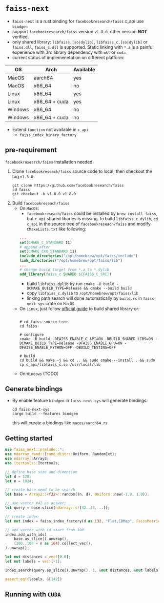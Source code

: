 # `faiss-next`

- `faiss-next` is a rust binding for `facebookresearch/faiss` c_api use `bindgen`
- support `facebookresearch/faiss` version `v1.8.0`, other version ***NOT*** verified.
- only shared library: `libfaiss.[so|dylib]`, `libfaiss_c.[so|dylib]` or `faiss.dll`, `faiss_c.dll` is supported. Static linking with `*.a` is a painful experience with 3rd library dependency with `mkl` or `cuda`.
- current status of implemenetation on different platform: 

| OS      | Arch          | Available |
| ------- | ------------- | --------- |
| MacOS   | aarch64       | yes       |
| MacOS   | x66_64        | no        |
| Linux   | x86_64        | yes       |
| Linux   | x86_64 + cuda | yes       |
| Windows | x86_64        | no        |
| Windows | x86_64 + cuda | no        |

- Extend `function` not available in `c_api`
    - `faiss_index_binary_factory`

## pre-requirement

`facebookresearch/faiss` installation needed.

1. Clone `facebookreseach/faiss` source code to local, then checkout the tag `v1.8.0`:
    ```shell
    git clone https://github.com/facebookresearch/faiss
    cd faiss
    git checkout -b v1.8.0 v1.8.0
    ```
2. Build `facebookreseach/faiss`
    - On `MacOS`:
      - `facebookreseach/faiss` could be installed by `brew install faiss`, but `c_api` shared libaries is missing. to build `libfaiss_c.dylib`, `cd c_api` in the source tree of `facebookreseach/faiss` and modify `CMakeLists.txt` like following:
      ```cmake
      ...
      set(CMAKE_C_STANDARD 11)
      # append after 
      set(CMAKE_CXX_STANDARD 11)
      include_directories("/opt/homebrew/opt/faiss/include")
      link_directories("/opt/homebrew/opt/faiss/lib")
      ...
      # change build target from *.a to *.dylib
      add_library(faiss_c SHARED ${FAISS_C_SRC})
      ```
      - build `libfaiss.dylib` by run `cmake -B build -DCMAKE_BUILD_TYPE=Release && cmake --build build` 
      - copy `libfaiss_c.dylib` to `/opt/homebrew/opt/faiss/lib`
      - linking path search will done automatically by `build.rs` in `faiss-next-sys` crate on `MacOS`.
    - On `Linux`, just follow [official guide](https://github.com/facebookresearch/faiss/blob/main/INSTALL.md) to build shared library or:
        ```shell

        # cd faiss source tree
        cd faiss

        # configure
        cmake -B build -DFAISS_ENABLE_C_API=ON -DBUILD_SHARED_LIBS=ON -DCMAKE_BUILD_TYPE=Release -DFAISS_ENABLE_GPU=ON -DFAISS_ENABLE_PYTHON=OFF -DBUILD_TESTING=OFF

        # build
        cd build && make -j && cd .. && sudo cmake --install . && sudo cp c_api/libfaiss_c.so /usr/local/lib
        ```
    - On `Windows` (TODO)

## Generate bindings
- By enable feature `bindgen` in `faiss-next-sys` will generate bindings.
    ```shell
    cd faiss-next-sys
    cargo build --features bindgen
    ```
    this will create a bindings like `macos/aarch64.rs`

## Getting started

```rust
use faiss_next::prelude::*;
use ndarray_rand::{rand_distr::Uniform, RandomExt};
use ndarray::Array2;
use itertools::Itertools;

// define base size and dimension
let d = 128;
let n = 1024;

// create base need to be search
let base = Array2::<f32>::random((n, d), Uniform::new(-1.0, 1.0));

// use vector #42 as answer;
let query = base.slice(ndarray::s![42..43, ..]);

// create index
let mut index = faiss_index_factory(d as i32, "Flat,IDMap", FaissMetricType::METRIC_L2).unwrap(); 

// add vector with id start from 100
index.add_with_ids(
    base.as_slice().unwrap(),
    (100..100 + n as i64).collect_vec(),
).unwrap();

let mut distances = vec![0.0];
let mut labels = vec![-1];

index.search(query.as_slice().unwrap(), 1, &mut distances, &mut labels).unwrap();

assert_eq!(labels, &[142])

```
## Running with `CUDA`